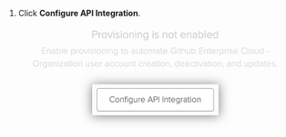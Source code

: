 1. Click **Configure API Integration**.
  !["Configure API Integration" button for Okta application](/assets/images/help/saml/okta-configure-api-integration.png)